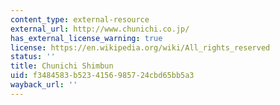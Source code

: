 ```yaml
---
content_type: external-resource
external_url: http://www.chunichi.co.jp/
has_external_license_warning: true
license: https://en.wikipedia.org/wiki/All_rights_reserved
status: ''
title: Chunichi Shimbun
uid: f3484583-b523-4156-9857-24cbd65bb5a3
wayback_url: ''
---
```

